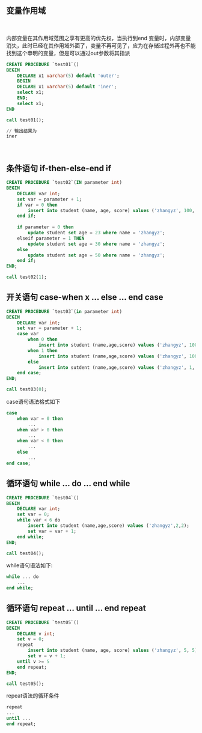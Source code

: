 
## 变量作用域

<br/>

内部变量在其作用域范围之享有更高的优先权，当执行到end 变量时，内部变量消失，此时已经在其作用域外面了，变量不再可见了，应为在存储过程外再也不能找到这个申明的变量，但是可以通过out参数将其指派

```sql
CREATE PROCEDURE `test01`()
BEGIN
    DECLARE x1 varchar(5) default 'outer';
    BEGIN
	DECLARE x1 varchar(5) default 'iner';
	select x1;
    END;
    select x1;
END

call test01();

// 输出结果为
iner
```

<br/>

## 条件语句 if-then-else-end if

```sql
CREATE PROCEDURE `test02`(IN parameter int)
BEGIN
    DECLARE var int;
    set var = parameter + 1;
    if var = 0 then
        insert into student (name, age, score) values ('zhangyz', 100, 100);
    end if;
    
    if parameter = 0 then
        update student set age = 23 where name = 'zhangyz';
    elseif parameter = 1 THEN
        update student set age = 30 where name = 'zhangyz';
    else 
        update student set age = 50 where name = 'zhangyz';
    end if;
END;

call test02(1);
```

## 开关语句 case-when x ... else ... end case

```sql
CREATE PROCEDURE `test03`(in parameter int)
BEGIN
    DECLARE var int;
    set var = parameter + 1;
    case var
        when 0 then 
            insert into student (name,age,score) values ('zhangyz', 100, 100);
        when 1 then 
            insert into student (name,age,score) values ('zhangyz', 100, 100);
        else
            insert into sutdent (name,age,score) values ('zhangyz', 1, 1);
    end case;
END;

call test03(0);
```

case语句语法格式如下

```sql
case
    when var = 0 then
        ...
    when var > 0 then
        ...
    when var < 0 then
        ...
    else
        ...
end case;
```

## 循环语句 while ... do ... end while

```sql
CREATE PROCEDURE `test04`()
BEGIN
    DECLARE var int;
    set var = 0;
    while var < 6 do
        insert into student (name,age,score) values ('zhangyz',2,2);
        set var = var + 1;
    end while;
END;

call test04();
```

while语句语法如下:

```sql
while ... do
    ...
end while;
```

## 循环语句 repeat ... until ... end repeat

```sql
CREATE PROCEDURE `test05`()
BEGIN
    DECLARE v int;
    set v = 0;
    repeat 
        insert into student (name, age, score) values ('zhangyz', 5, 5);
        set v = v + 1;
    until v >= 5
    end repeat;
END;

call test05();
```

repeat语法的循环条件

```sql
repeat
...
until ...
end repeat;
```

